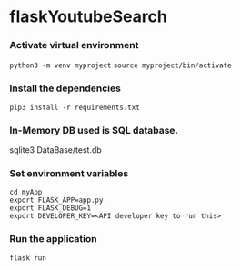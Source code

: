 # flaskYoutubeSearch

### Activate virtual environment
`python3 -m venv myproject`
`source myproject/bin/activate`

### Install the dependencies
`pip3 install -r requirements.txt`

### In-Memory DB used is SQL database.
sqlite3 DataBase/test.db

### Set environment variables
`cd myApp`
<br>`export FLASK_APP=app.py`
<br>`export FLASK_DEBUG=1` <!--In case of Development mode-->
<br>`export DEVELOPER_KEY=<API developer key to run this>`

### Run the application
`flask run`
